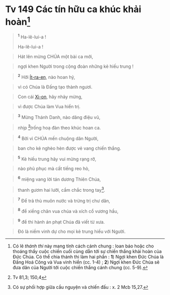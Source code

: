 # Tv 149 Các tín hữu ca khúc khải hoàn[^1-3da7f78c-3b43-4e26-b7bf-2070f9412d05]

> <sup><b>1</b></sup> Ha-lê-lui-a !
> 
> Ha-lê-lui-a !
>


> Hát lên mừng CHÚA một bài ca mới,
>


> ngợi khen Người trong cộng đoàn những kẻ hiếu trung !
>


> <sup><b>2</b></sup> Hỡi [Ít-ra-en](), nào hoan hỷ,
>


> vì có Chúa là Đấng tạo thành ngươi.
>


> Con cái [Xi-on](), hãy nhảy mừng,
>


> vì được Chúa làm Vua hiển trị.
>


> <sup><b>3</b></sup> Mừng Thánh Danh, nào dâng điệu vũ,
>


> nhịp [^1@-3da7f78c-3b43-4e26-b7bf-2070f9412d05]trống hoạ đàn theo khúc hoan ca.
>


> <sup><b>4</b></sup> Bởi vì CHÚA mến chuộng dân Người,
>


> ban cho kẻ nghèo hèn được vẻ vang chiến thắng.
>


> <sup><b>5</b></sup> Kẻ hiếu trung hãy vui mừng rạng rỡ,
>


> nào phủ phục mà cất tiếng reo hò,
>


> <sup><b>6</b></sup> miệng vang lời tán dương Thiên Chúa,
>


> thanh gươm hai lưỡi, cầm chắc trong tay[^2-3da7f78c-3b43-4e26-b7bf-2070f9412d05].
>


> <sup><b>7</b></sup> Để trả thù muôn nước và trừng trị chư dân,
>


> <sup><b>8</b></sup> để xiềng chân vua chúa và xích cổ vương hầu,
>


> <sup><b>9</b></sup> để thi hành án phạt Chúa đã viết từ xưa.
>


> Đó là niềm vinh dự cho mọi kẻ trung hiếu với Người.
>

[^1-3da7f78c-3b43-4e26-b7bf-2070f9412d05]: Có lẽ *thánh thi* này mang tính cách cánh chung : loan báo hoặc cho thoáng thấy cuộc chiến cuối cùng dẫn tới sự chiến thắng khải hoàn của Đức Chúa. Có thể chia thánh thi làm hai phần : **1**) Ngợi khen Đức Chúa là Đấng Hoá Công và Vua vinh hiển (cc. 1-4) ; **2**) Ngợi khen Đức Chúa sẽ đưa dân của Người tới cuộc chiến thắng cánh chung (cc. 5-9).
[^2-3da7f78c-3b43-4e26-b7bf-2070f9412d05]: Có sự phối hợp giữa cầu nguyện và chiến đấu : x. 2 Mcb 15,27.
[^1@-3da7f78c-3b43-4e26-b7bf-2070f9412d05]: Tv 81,3; 150,4